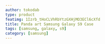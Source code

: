 ```yaml
---
author: tokodab
type: product
featimg: 1Izrb_tHoCLVhRbYtzGXHjMO3ECl6cXfd
title: Panda art Samsung Galaxy S9 Case
tags: [samsung, galaxy, s9]
category: [samsung]
---
```

